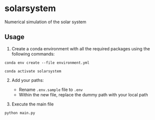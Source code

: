 # solarsystem
Numerical simulation of the solar system

## Usage

1. Create a conda environment with all the required packages using the following commands:

`conda env create --file environment.yml`

`conda activate solarsystem`

2. Add your paths:
   * Rename `.env.sample` file to `.env`
   * Within the new file, replace the dummy path with your local path

3. Execute the main file

`python main.py`